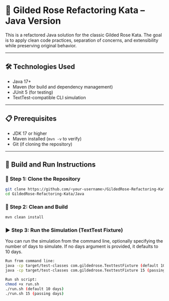 # 🧪 Gilded Rose Refactoring Kata – Java Version

This is a refactored Java solution for the classic Gilded Rose Kata. The goal is to apply clean code practices, separation of concerns, and extensibility while preserving original behavior.

---

## 🛠️ Technologies Used

- Java 17+
- Maven (for build and dependency management)
- JUnit 5 (for testing)
- TextTest-compatible CLI simulation

---

## 📋 Prerequisites

- JDK 17 or higher
- Maven installed (`mvn -v` to verify)
- Git (if cloning the repository)

---

## 🚀 Build and Run Instructions

### 🧱 Step 1: Clone the Repository

```bash
git clone https://github.com/<your-username>/GildedRose-Refactoring-Kata.git
cd GildedRose-Refactoring-Kata/Java
```

### 🧹 Step 2: Clean and Build
```bash
mvn clean install
```

### ▶️ Step 3: Run the Simulation (TextTest Fixture)
You can run the simulation from the command line, optionally specifying the number of days to simulate. If no days argument is provided, it defaults to 10 days.

```bash
Run from command line:
java -cp target/test-classes com.gildedrose.TexttestFixture (default 10 days)
java -cp target/test-classes com.gildedrose.TexttestFixture 15 (passing days)

Run sh script:
chmod +x run.sh
./run.sh (default 10 days)
./run.sh 15 (passing days)
```

